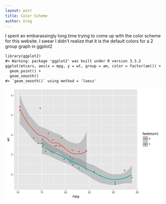 ```yaml
---  
layout: post  
title: Color Scheme  
author: Greg  
---
```


I spent an embarassingly long time trying to come up with the color
scheme for this website. I swear I didn't realize that it is the default
colors for a 2 group graph in ggplot2

    library(ggplot2)
    #> Warning: package 'ggplot2' was built under R version 3.3.2
    ggplot(mtcars, aes(x = mpg, y = wt, group = am, color = factor(am))) +
      geom_point() + 
      geom_smooth()
    #> `geom_smooth()` using method = 'loess'

![](/images/blog/2017-03-31/unnamed-chunk-2-1.png)
